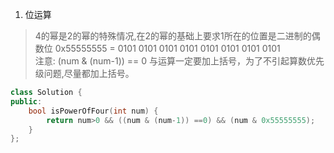 1. 位运算

> 4的幂是2的幂的特殊情况,在2的幂的基础上要求1所在的位置是二进制的偶数位
0x55555555 = 0101 0101 0101 0101 0101 0101 0101 0101  
> 注意: (num & (num-1)) == 0  与运算一定要加上括号，为了不引起算数优先级问题,尽量都加上括号。

```C++
class Solution {
public:
    bool isPowerOfFour(int num) {
        return num>0 && ((num & (num-1)) ==0) && (num & 0x55555555);
    }
};
```